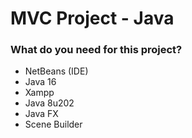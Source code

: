 # MVC Project - Java

### What do you need for this project?

- NetBeans (IDE)
- Java 16
- Xampp
- Java 8u202
- Java FX
- Scene Builder
